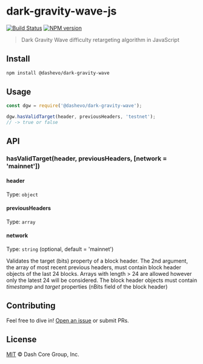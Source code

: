 # dark-gravity-wave-js

[![Build Status](https://github.com/dashevo/dark-gravity-wave-js/actions/workflows/test_and_release.yml/badge.svg)](https://github.com/dashevo/dark-gravity-wave-js/actions/workflows/test_and_release.yml)
[![NPM version](https://img.shields.io/npm/v/@dashevo/dark-gravity-wave.svg)](https://npmjs.org/package/@dashevo/dark-gravity-wave)

> Dark Gravity Wave difficulty retargeting algorithm in JavaScript

## Install

```sh
npm install @dashevo/dark-gravity-wave
```

## Usage

```js
const dgw = require('@dashevo/dark-gravity-wave');

dgw.hasValidTarget(header, previousHeaders, 'testnet');
// -> true or false
```

## API

### hasValidTarget(header, previousHeaders, [network = 'mainnet'])

#### header

Type: `object`

#### previousHeaders

Type: `array`

#### network

Type: `string` (optional, default = 'mainnet')

Validates the target (bits) property of a block header. The 2nd argument, the array of most recent previous headers, must contain block header objects of the last 24 blocks. Arrays with length > 24 are allowed however only the latest 24 will be considered.
The block header objects must contain *timestamp* and *target* properties (nBits field of the block header)


## Contributing

Feel free to dive in! [Open an issue](https://github.com/dashevo/dark-gravity-wave-js/issues/new) or submit PRs.

## License

[MIT](LICENSE) &copy; Dash Core Group, Inc.
